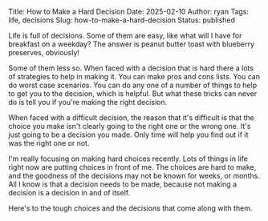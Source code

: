 Title: How to Make a Hard Decision
Date: 2025-02-10
Author: ryan
Tags: life, decisions
Slug: how-to-make-a-hard-decision
Status: published

Life is full of decisions. Some of them are easy, like what will I have for breakfast on a weekday? The answer is peanut butter toast with blueberry preserves, obviously! 

Some of them less so. When faced with a decision that is hard there a lots of strategies to help in making it. You can make pros and cons lists. You can do worst case scenarios. You can do any one of a number of things to help to get you to the decision, which is helpful. But what these tricks can never do is tell you if you're making the right decision. 

When faced with a difficult decision, the reason that it's difficult is that the choice you make isn't clearly going to the right one or the wrong one. It's just going to be a decision you made. Only time will help you find out if it was the right one or not. 

I'm really focusing on making hard choices recently. Lots of things in life right now are putting choices in front of me. The choices are hard to make, and the goodness of the decisions may not be known for weeks, or months. All I know is that a decision needs to be made, because not making a decision is a decision in and of itself. 

Here's to the tough choices and the decisions that come along with them.
